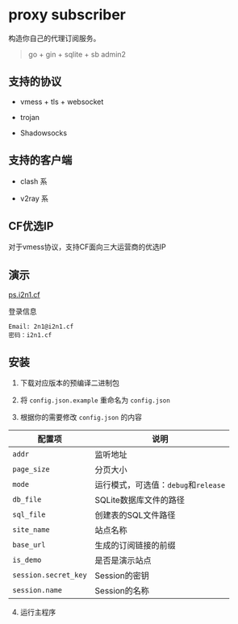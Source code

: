 # proxy subscriber

构造你自己的代理订阅服务。

> go + gin + sqlite + sb admin2

## 支持的协议

+ vmess + tls + websocket

+ trojan

+ Shadowsocks

## 支持的客户端

+ clash 系

+ v2ray 系

## CF优选IP

对于vmess协议，支持CF面向三大运营商的优选IP

## 演示

[ps.i2n1.cf](https://ps.i2n1.cf/login)

登录信息

```
Email: 2n1@i2n1.cf
密码：i2n1.cf
```

## 安装

1. 下载对应版本的预编译二进制包

2. 将 `config.json.example` 重命名为 `config.json`

3. 根据你的需要修改 `config.json` 的内容

|配置项|说明|
|----|----|
|`addr`|监听地址|
|`page_size`|分页大小|
|`mode`|运行模式，可选值：`debug`和`release`|
|`db_file`|SQLite数据库文件的路径|
|`sql_file`|创建表的SQL文件路径|
|`site_name`|站点名称|
|`base_url`|生成的订阅链接的前缀|
|`is_demo`|是否是演示站点|
|`session.secret_key`|Session的密钥|
|`session.name`|Session的名称|

4. 运行主程序
